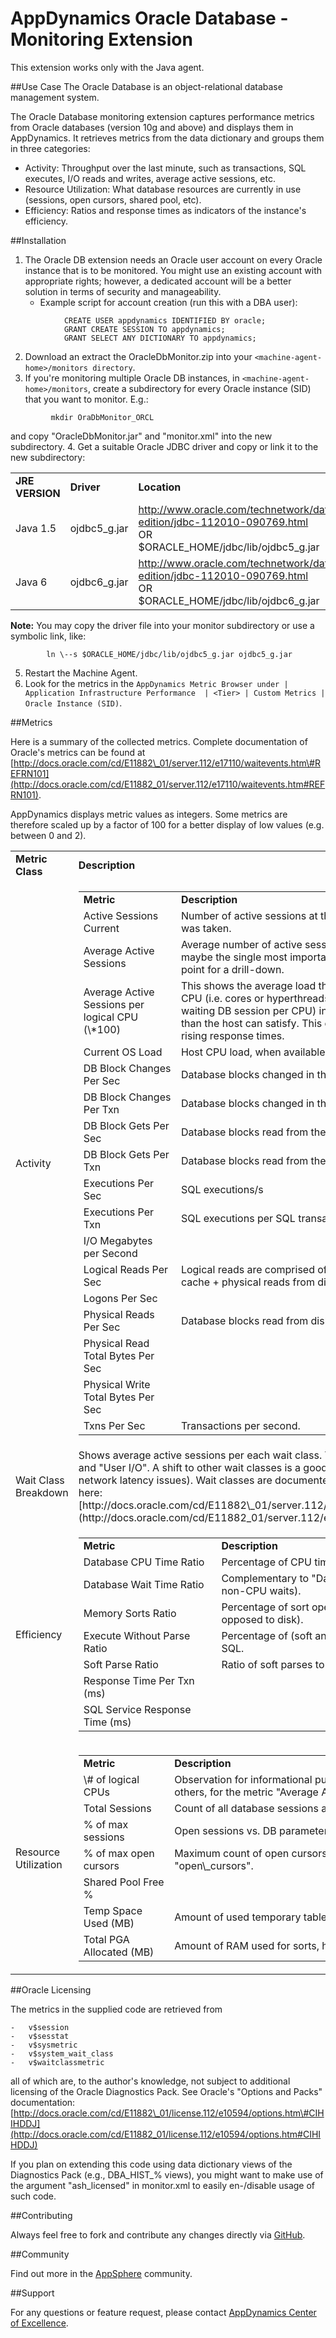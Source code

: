 # AppDynamics Oracle Database - Monitoring Extension

This extension works only with the Java agent.

##Use Case
The Oracle Database is an object-relational database management system. 

The Oracle Database monitoring extension captures performance metrics from Oracle databases (version 10g and above) and displays them in AppDynamics. It retrieves metrics from the data dictionary and groups them in three categories:

-   Activity: Throughput over the last minute, such as transactions, SQL executes, I/O reads and writes, average active sessions, etc.
-   Resource Utilization: What database resources are currently in use (sessions, open cursors, shared pool, etc).
-   Efficiency: Ratios and response times as indicators of the instance's efficiency.

##Installation

1.  The Oracle DB extension needs an Oracle user account on every Oracle instance that is to be monitored. You might use an existing account with appropriate rights; however, a dedicated account will be a better solution in terms of security and manageability.
    -   Example script for account creation (run this with a DBA user):

```
            CREATE USER appdynamics IDENTIFIED BY oracle;
            GRANT CREATE SESSION TO appdynamics;
            GRANT SELECT ANY DICTIONARY TO appdynamics;
```
2.  Download an extract the OracleDbMonitor.zip into your ``<machine-agent-home>/monitors directory``.
3.  If you're monitoring multiple Oracle DB instances, in ``<machine-agent-home>/monitors``, create a subdirectory for every Oracle instance (SID) that you want to monitor. E.g.:

```
         mkdir OraDbMonitor_ORCL
```

and copy "OracleDbMonitor.jar" and "monitor.xml" into the new subdirectory.
4.  Get a suitable Oracle JDBC driver and copy or link it to the new subdirectory:


<table>
    <tbody>
    <tr class="odd">
    <td align="left"><strong>JRE VERSION</strong></td>
    <td align="left"><strong>Driver</strong></td>
    <td align="left"><strong>Location</strong></td>
    </tr>
    <tr class="even">
    <td align="left">Java 1.5</td>
    <td align="left">ojdbc5_g.jar</td>
    <td align="left"><a href="http://www.oracle.com/technetwork/database/enterprise-edition/jdbc-112010-090769.html">http://www.oracle.com/technetwork/database/enterprise-edition/jdbc-112010-090769.html</a><br /> OR <br /> $ORACLE_HOME/jdbc/lib/ojdbc5_g.jar</td>
    </tr>
    <tr class="odd">
    <td align="left">Java 6</td>
    <td align="left">ojdbc6_g.jar</td>
    <td align="left"><a href="http://www.oracle.com/technetwork/database/enterprise-edition/jdbc-112010-090769.html">http://www.oracle.com/technetwork/database/enterprise-edition/jdbc-112010-090769.html</a><br /> OR <br /> $ORACLE_HOME/jdbc/lib/ojdbc6_g.jar <br /></td>
    </tr>
    </tbody>
</table>

**Note:**  You may copy the driver file into your monitor subdirectory or use a symbolic link, like:

```
        ln \--s $ORACLE_HOME/jdbc/lib/ojdbc5_g.jar ojdbc5_g.jar
```
5.  Restart the Machine Agent.
6.  Look for the metrics in the ``AppDynamics Metric Browser under | Application Infrastructure Performance  | <Tier> | Custom Metrics | Oracle Instance (SID)``.

##Metrics

Here is a summary of the collected metrics. Complete documentation of Oracle's metrics can be found at [http://docs.oracle.com/cd/E11882\_01/server.112/e17110/waitevents.htm\#REFRN101](http://docs.oracle.com/cd/E11882_01/server.112/e17110/waitevents.htm#REFRN101).

AppDynamics displays metric values as integers. Some metrics are therefore scaled up by a factor of 100 for a better display of low values (e.g. between 0 and 2).


<table>
<tr><td><strong>Metric Class</strong></td><td><strong>Description</strong></td>

<tr>
<td>Activity</td>
<td>

<table>
    <tr><td><strong>Metric</strong></td><td><strong>Description</strong></td>
    <tr><td>Active Sessions Current</td><td>Number of active sessions at the point in time when the snapshot was taken.</td></tr>
    <tr><td>Average Active Sessions</td><td>Average number of active sessions within the last 60 s. This is maybe the single most important DB load metric and a good starting point for a drill-down.</td></tr>
    <tr><td>Average Active Sessions per logical CPU (\*100)</td><td>This shows the average load the database imposes on each logical CPU (i.e. cores or hyperthreads). Values above 100 (more than 1 waiting DB session per CPU) indicate a higher demand for resources than the host can satisfy. This often marks the beginning of quickly rising response times.</td></tr>
    <tr><td>Current OS Load</td><td>Host CPU load, when available.</td></tr>
    <tr><td> DB Block Changes Per Sec</td><td>Database blocks changed in the buffer cache.</td></tr>
    <tr><td>DB Block Changes Per Txn</td><td>Database blocks changed in the buffer cache per SQL transaction.</td></tr>
    <tr><td>DB Block Gets Per Sec</td><td>Database blocks read from the buffer cache.</td></tr>
    <tr><td>DB Block Gets Per Txn</td><td>Database blocks read from the buffer cache per SQL transaction.</td></tr>
    <tr><td>Executions Per Sec</td><td>SQL executions/s</td></tr>
    <tr><td>Executions Per Txn</td><td>SQL executions per SQL transaction.</td></tr>
    <tr><td>I/O Megabytes per Second</td> <td></td></tr>
    <tr><td>Logical Reads Per Sec</td><td>Logical reads are comprised of database block reads from the buffer cache + physical reads from disk.</td></tr>
    <tr><td>Logons Per Sec</td> <td></td></tr>
    <tr><td>Physical Reads Per Sec</td><td>Database blocks read from disk.</td></tr>
    <tr><td>Physical Read Total Bytes Per Sec</td> <td></td></tr>
    <tr><td>Physical Write Total Bytes Per Sec</td> <td></td></tr>
    <tr><td>Txns Per Sec</td><td>Transactions per second.</td> <td></td></tr>
</table>
  
</td>
</tr>

<tr>
<td>Wait Class Breakdown <a name = "waitclassbreakdown"></a></td>
<td>Shows average active sessions per each wait class. Typically, the top wait classes are "CPU" and "User I/O". A shift to other wait classes is a good pointer for further   nvestigation (e.g., of network latency issues). Wait classes are documented in the Oracle Database Reference. See here: [http://docs.oracle.com/cd/E11882\_01/server.112/e17110/waitevents001.htm\#BGGHJGII](http://docs.oracle.com/cd/E11882_01/server.112/e17110/waitevents001.htm#BGGHJGII)</td>
</tr>


<tr>
  <td>Efficiency<a name = "efficiency"></a></td>
  <td>
  
<table>
    <tr><td><strong>Metric</strong></td><td><strong>Description</strong></td></tr>
    <tr><td>Database CPU Time Ratio</td><td>Percentage of CPU time against all database time.</td></tr>
    <tr><td>Database Wait Time Ratio</td><td>Complementary to "Database CPU Time Ratio" (percentage of non-CPU waits).</td></tr>
    <tr><td>Memory Sorts Ratio</td><td>Percentage of sort operations that were done in RAM (as opposed to disk).</td></tr>
    <tr><td>Execute Without Parse Ratio</td><td>Percentage of (soft and hard) parsed SQL against all executed SQL.</td></tr>
    <tr><td>Soft Parse Ratio</td><td>Ratio of soft parses to hard parses.</td></tr>
    <tr><td>Response Time Per Txn (ms)</td> <td></td></tr>
    <tr><td>SQL Service Response Time (ms) <td></td> </tr>
</table>
    
  </td>
</tr>

<tr><td>Resource Utilization<a name="resourceutilization"></a></td>
<td>

<table>
    <tr><td><strong>Metric</strong></td><td><strong>Description</strong></td></tr>
    <tr><td> \# of logical CPUs</td><td>Observation for informational purpose. This count is used, among others, for the metric "Average Active Sessions per logical CPU".</td>
    <tr><td>Total Sessions</td><td>Count of all database sessions at the time the snapshot was taken.</td>
    <tr><td>% of max sessions</td><td>Open sessions vs. DB parameter "sessions".</td>
    <tr><td>% of max open cursors</td><td>Maximum count of open cursors in a session vs. DB parameter "open\_cursors".</td>
    <tr><td>Shared Pool Free %</td> <td></td>
    <tr><td>Temp Space Used (MB)</td><td>Amount of used temporary tablespace.</td>
    <tr><td>Total PGA Allocated (MB)</td><td>Amount of RAM used for sorts, hashes and the like.
  </table>
  </td>
</tr>

</table>


##Oracle Licensing

The metrics in the supplied code are retrieved from

```
-   v$session
-   v$sesstat
-   v$sysmetric
-   v$system_wait_class
-   v$waitclassmetric
```

all of which are, to the author's knowledge, not subject to additional
licensing of the Oracle Diagnostics Pack. See Oracle's "Options and
Packs" documentation:
[http://docs.oracle.com/cd/E11882\_01/license.112/e10594/options.htm\#CIHIHDDJ](http://docs.oracle.com/cd/E11882_01/license.112/e10594/options.htm#CIHIHDDJ)

If you plan on extending this code using data dictionary views of the
Diagnostics Pack (e.g., DBA\_HIST\_% views), you might want to make use
of the argument "ash\_licensed" in monitor.xml to easily en-/disable
usage of such code.
 



##Contributing

Always feel free to fork and contribute any changes directly via [GitHub](https://github.com/Appdynamics/oracle-monitoring-extension).

##Community

Find out more in the [AppSphere](http://appsphere.appdynamics.com/t5/Extensions/Oracle-Database-Monitoring-Extension/idi-p/835) community.

##Support

For any questions or feature request, please contact [AppDynamics Center of Excellence](mailto:ace-request@appdynamics.com).
